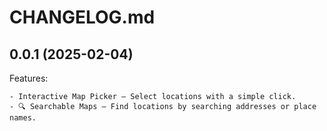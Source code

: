 # CHANGELOG.md

## 0.0.1 (2025-02-04)

Features:

    - Interactive Map Picker – Select locations with a simple click.
    - 🔍 Searchable Maps – Find locations by searching addresses or place names.